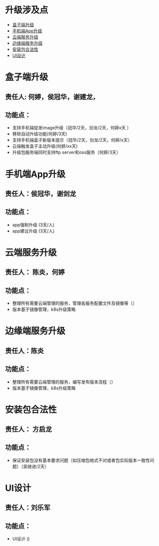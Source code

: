 # 升级涉及点
- [盒子端升级](#盒子端升级)
- [手机端App升级](#手机端App升级)
- [云端服务升级](#云端服务升级)
- [边缘端服务升级](#边缘端服务升级)
- [安装包合法性](#安装包合法性)
- [UI设计](#UI设计)

# 盒子端升级
## 责任人: 何婷，侯冠华，谢建龙，
## 功能点：
* 支持手机端促发image升级（冠华/2天，剑龙/2天，何婷x天 ）
* 移除自动升级功能(何婷/3天)
* 支持手机端盒子新版本提示（冠华/2天，剑龙/2天，何婷/x天）
* 云端触发盒子主动升级(何婷/xx天)
* 升级包服务端同时支持ftp server和oss服务（何婷/3天）


# 手机端App升级
## 责任人：侯冠华，谢剑龙
## 功能点：
* app强制升级 (3天/人)
* app建议升级 (3天/人)



# 云端服务升级
## 责任人： 陈炎，何婷
## 功能点：
* 整理所有需要云端管理的服务，管理各服务配置文件及镜像等（）
* 版本基于镜像管理，k8s升级策略


# 边缘端服务升级
## 责任人：陈炎
## 功能点：
* 整理所有需要云端管理的服务，编写发布版本流程（）
* 版本基于镜像管理，k8s升级策略

# 安装包合法性
## 责任人： 方启龙
## 功能点：
* 保证安装包没有基本要求问题（如压缩包格式不对或者包实际版本一致性问题）（吴继进/2天）

# UI设计
## 责任人：刘乐军
## 功能点：
* UI设计 ()
